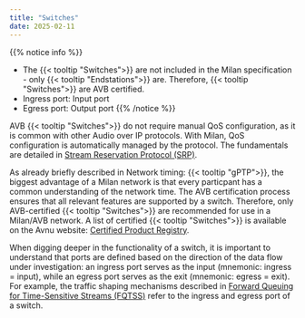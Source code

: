 ```yaml
---
title: "Switches"
date: 2025-02-11
---
```


{{% notice info %}}

- The {{< tooltip "Switches">}} are not included in the Milan specification - only {{< tooltip "Endstations">}} are. Therefore, {{< tooltip "Switches">}} are AVB certified.
- Ingress port: Input port
- Egress port: Output port
{{% /notice %}}

AVB {{< tooltip "Switches">}} do not require manual QoS configuration, as it is common with other Audio over IP protocols. With Milan, QoS configuration is automatically managed by the protocol. The fundamentals are detailed in [Stream Reservation Protocol (SRP)](../01_milan/03_traffic-shaping/stream-reservation/_index.md).

As already briefly described in Network timing: {{< tooltip "gPTP">}}, the biggest advantage of a Milan network is that every particpant has a common understanding of the network time. The AVB certification process ensures that all relevant features are supported by a switch. Therefore, only AVB-certified {{< tooltip "Switches">}} are recommended for use in a Milan/AVB network. A list of certified {{< tooltip "Switches">}} is available on the Avnu website: [Certified Product Registry](https://avnu.org/certified-product-registry?cert=Network%20Device&type=).

When digging deeper in the functionality of a switch, it is important to understand that ports are defined based on the direction of the data flow under investigation: an ingress port serves as the input (mnemonic: ingress = input), while an egress port serves as the exit (mnemonic: egress = exit). For example, the traffic shaping mechanisms described in [Forward Queuing for Time-Sensitive Streams (FQTSS)](../01_milan/03_traffic-shaping/fqtss/_index.md) refer to the ingress and egress port of a switch.